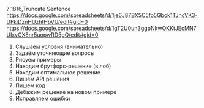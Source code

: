 ? 1816,Truncate Sentence
https://docs.google.com/spreadsheets/d/1je6J87BX5C5fo5Gbok1TJncVK3-UFkiDznHUzhtHbVU/edit#gid=0
https://docs.google.com/spreadsheets/d/1gT2U0un3ggpNkwOKKtJEcMN7UIxvGX8nr5uopwRD5gQ/edit#gid=0

1. Слушаем условия (внимательно)
2. Задаём уточняющие вопросы
3. Рисуем примеры
4. Находим брутфорс-решение (в лоб) 
5. Находим оптимальное решение
6. Пишем API решения
7. Пишем код
8. Дебажим решение на новом примере
9. Исправляем ошибки